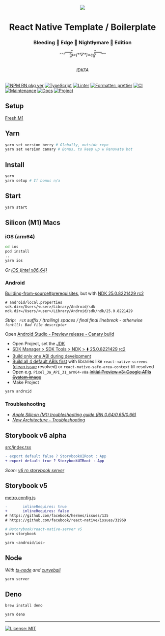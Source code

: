 <p align="center">
  <img src="https://user-images.githubusercontent.com/1881059/159564299-70d98608-6526-4437-ab51-6dc719d541e2.jpg">
</p>

<h1 align="center">React Native Template / Boilerplate</h1>
<h3 align="center">Bleeding 🔪 Edge 🌉 Night<s>ly</s>mare 🌃 Edition</h3>
<h6 align="center">““”̿ ̿ ̿ ̿ ̿’̿’̵͇̿̿з=(*▽*)=ε/̵͇̿̿/̿ ̿ ̿ ̿ ̿’““</h6>
<h6 align="center">IDKFA</h6>

[![NPM RN pkg ver](https://img.shields.io/badge/React%20Native-0.68.1-red.svg)](https://github.com/facebook/react-native/releases)
[![TypeScript](https://img.shields.io/badge/%3C%2F%3E-TypeScript-%230074c1.svg)](#)
[![Linter](https://badges.aleen42.com/src/eslint.svg)](#)
[![Formatter: prettier](https://img.shields.io/badge/Formatter-Prettier-f8bc45.svg)](#)
[![CI](https://github.com/leotm/react-native-template-new-architecture/actions/workflows/main.yml/badge.svg)](https://github.com/leotm/react-native-template-new-architecture/actions/workflows/main.yml)
[![Maintenance](https://img.shields.io/badge/Maintained%3F-yes-green.svg)](https://github.com/leotm/react-native-template-new-architecture/pulse)
[![Docs](https://img.shields.io/badge/Docs%3F-yes-green.svg)](https://github.com/leotm/react-native-template-new-architecture/wiki)
[![Project](https://img.shields.io/badge/Proj%3F-yes-green.svg)](https://github.com/leotm/react-native-template-new-architecture/projects/1)

## Setup

[Fresh M1](https://github.com/leotm/react-native-template-new-architecture/wiki/M1-Setup)

## Yarn

```sh
yarn set version berry # Globally, outside repo
yarn set version canary # Bonus, to keep up w Renovate bot
```

## Install

```sh
yarn
yarn setup # If bonus n/a
```

## Start

```sh
yarn start
```

## Silicon (M1) Macs

### iOS (arm64)

```sh
cd ios
pod install
..
yarn ios
```

_Or [iOS (Intel x86_64)](https://github.com/leotm/react-native-template-new-architecture/wiki/(New)-Architecture#building-for-ios-intel-x86_64-architecture)_

### Android

[Building-from-source#prerequisites](https://github.com/facebook/react-native/wiki/Building-from-source#prerequisites), but with [NDK 25.0.8221429 rc2](https://github.com/reactwg/react-native-releases/discussions/13#discussioncomment-2269256)

```
# android/local.properties
sdk.dir=/Users/<user>/Library/Android/sdk
ndk.dir=/Users/<user>/Library/Android/sdk/ndk/25.0.8221429
```

_Strip: ` rcX` suffix / (trailing) spaces / final final linebreak - otherwise `fcntl(): Bad file descriptor`_

Open [Android Studio - Preview release - Canary build](https://developer.android.com/studio/preview)
- Open Project, set the [JDK](https://github.com/leotm/react-native-template-new-architecture/wiki/Android#jdk)
- [SDK Manager > SDK Tools > NDK > ⬇️ 25.0.8221429 rc2](https://user-images.githubusercontent.com/1881059/158474758-c8c1412c-2f35-4d0d-abc7-6ba18c65827c.png)
- [Build only one ABI during development](https://reactnative.dev/docs/build-speed#build-only-one-abi-during-development-android-only)
- [Build all 4 default ABIs first](https://github.com/leotm/react-native-template-new-architecture/blob/master/android/gradle.properties#L33) with libraries like `react-native-screens` ([clean issue](https://github.com/reactwg/react-native-releases/discussions/13#discussioncomment-2254502) resolved) or `react-native-safe-area-context` till resolved
- Open e.g. `Pixel_3a_API_31_arm64-v8a` <s>[Initial Preview v3: Google APIs System Image](https://github.com/google/android-emulator-m1-preview)</s>
- Make Project
  
```sh
yarn android
```

### Troubleshooting

- _[Apple Silicon (M1) troubleshooting guide (RN 0.64/0.65/0.66)](https://github.com/facebook/react-native/issues/31941)_
- _[New Architecture - Troubleshooting](https://reactnative.dev/docs/next/new-architecture-troubleshooting)_

## Storybook v6 alpha

[src/index.tsx](https://github.com/leotm/react-native-template-new-architecture/blob/master/src/index.tsx#L123)

```diff
- export default false ? StorybookUIRoot : App 
+ export default true ? StorybookUIRoot : App 
```
  
_Soon: [v6 rn storybook server](https://github.com/storybookjs/react-native/projects/2#card-68690945)_

## Storybook v5

[metro.config.js](https://github.com/leotm/react-native-template-new-architecture/blob/master/metro.config.js#L16)
  
```diff
-       inlineRequires: true
+       inlineRequires: false
# https://github.com/facebook/hermes/issues/135
# https://github.com/facebook/react-native/issues/31969
```

```sh
# @storybook/react-native-server v5
yarn storybook
```
  
```sh
yarn <android/ios>
```

## Node

_With [ts-node](https://github.com/TypeStrong/ts-node) and [curveball](https://github.com/curveball)_

```sh
yarn server
```
  
## Deno
  
```sh
brew install deno
```
  
```sh
yarn deno
```

---

[![License: MIT](https://img.shields.io/badge/License-MIT-yellow.svg)](#)
